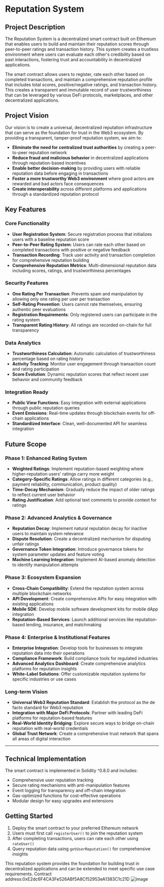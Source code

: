 # Reputation System

## Project Description

The Reputation System is a decentralized smart contract built on Ethereum that enables users to build and maintain their reputation scores through peer-to-peer ratings and transaction history. This system creates a trustless environment where users can evaluate each other's credibility based on past interactions, fostering trust and accountability in decentralized applications.

The smart contract allows users to register, rate each other based on completed transactions, and maintain a comprehensive reputation profile that includes total scores, positive/negative ratings, and transaction history. This creates a transparent and immutable record of user trustworthiness that can be leveraged by various DeFi protocols, marketplaces, and other decentralized applications.

## Project Vision

Our vision is to create a universal, decentralized reputation infrastructure that can serve as the foundation for trust in the Web3 ecosystem. By providing a transparent, tamper-proof reputation system, we aim to:

- **Eliminate the need for centralized trust authorities** by creating a peer-to-peer reputation network
- **Reduce fraud and malicious behavior** in decentralized applications through reputation-based incentives
- **Enable better decision-making** by providing users with reliable reputation data before engaging in transactions
- **Foster a more trustworthy Web3 environment** where good actors are rewarded and bad actors face consequences
- **Create interoperability** across different platforms and applications through a standardized reputation protocol

## Key Features

### Core Functionality
- **User Registration System**: Secure registration process that initializes users with a baseline reputation score
- **Peer-to-Peer Rating System**: Users can rate each other based on completed transactions with positive or negative feedback
- **Transaction Recording**: Track user activity and transaction completion for comprehensive reputation building
- **Comprehensive Reputation Metrics**: Multi-dimensional reputation data including scores, ratings, and trustworthiness percentages

### Security Features
- **One Rating Per Transaction**: Prevents spam and manipulation by allowing only one rating per user per transaction
- **Self-Rating Prevention**: Users cannot rate themselves, ensuring authentic peer evaluations
- **Registration Requirements**: Only registered users can participate in the rating system
- **Transparent Rating History**: All ratings are recorded on-chain for full transparency

### Data Analytics
- **Trustworthiness Calculation**: Automatic calculation of trustworthiness percentage based on rating history
- **Activity Tracking**: Monitor user engagement through transaction count and rating participation
- **Score Evolution**: Dynamic reputation scores that reflect recent user behavior and community feedback

### Integration Ready
- **Public View Functions**: Easy integration with external applications through public reputation queries
- **Event Emissions**: Real-time updates through blockchain events for off-chain applications
- **Standardized Interface**: Clean, well-documented API for seamless integration

## Future Scope

### Phase 1: Enhanced Rating System
- **Weighted Ratings**: Implement reputation-based weighting where higher-reputation users' ratings carry more weight
- **Category-Specific Ratings**: Allow ratings in different categories (e.g., payment reliability, communication, product quality)
- **Time-Decay Mechanism**: Gradually reduce the impact of older ratings to reflect current user behavior
- **Rating Justification**: Add optional text comments to provide context for ratings

### Phase 2: Advanced Analytics & Governance
- **Reputation Decay**: Implement natural reputation decay for inactive users to maintain system relevance
- **Dispute Resolution**: Create a decentralized mechanism for disputing unfair ratings
- **Governance Token Integration**: Introduce governance tokens for system parameter updates and feature voting
- **Machine Learning Integration**: Implement AI-based anomaly detection to identify manipulation attempts

### Phase 3: Ecosystem Expansion
- **Cross-Chain Compatibility**: Extend the reputation system across multiple blockchain networks
- **API Development**: Create comprehensive APIs for easy integration with existing applications
- **Mobile SDK**: Develop mobile software development kits for mobile dApp integration
- **Reputation-Based Services**: Launch additional services like reputation-based lending, insurance, and matchmaking

### Phase 4: Enterprise & Institutional Features
- **Enterprise Integration**: Develop tools for businesses to integrate reputation data into their operations
- **Compliance Framework**: Build compliance tools for regulated industries
- **Advanced Analytics Dashboard**: Create comprehensive analytics platforms for reputation insights
- **White-Label Solutions**: Offer customizable reputation systems for specific industries or use cases

### Long-term Vision
- **Universal Web3 Reputation Standard**: Establish the protocol as the de facto standard for Web3 reputation
- **Integration with Major DeFi Protocols**: Partner with leading DeFi platforms for reputation-based features
- **Real-World Identity Bridging**: Explore secure ways to bridge on-chain reputation with real-world credentials
- **Global Trust Network**: Create a comprehensive trust network that spans all areas of digital interaction

---

## Technical Implementation

The smart contract is implemented in Solidity ^0.8.0 and includes:
- Comprehensive user reputation tracking
- Secure rating mechanisms with anti-manipulation features
- Event logging for transparency and off-chain integration
- Gas-optimized functions for cost-effective operations
- Modular design for easy upgrades and extensions

## Getting Started

1. Deploy the smart contract to your preferred Ethereum network
2. Users must first call `registerUser()` to join the reputation system
3. After completing transactions, users can rate each other using `rateUser()`
4. Query reputation data using `getUserReputation()` for comprehensive insights

This reputation system provides the foundation for building trust in decentralized applications and can be extended to meet specific use case requirements.
Contract address:0xE2dc6F4CA3Fe526ABf5A8Cf52953eA1383C1c21D
![image](https://github.com/user-attachments/assets/34e975fe-cc71-487b-9426-3d2c6789f957)

